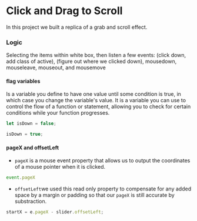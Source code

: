 # Click and Drag to Scroll

In this project we built a replica of a grab and scroll effect.

### Logic

Selecting the items within white box, then listen a few events: (click down, add class of active), (figure out where we clicked down), mousedown, mouseleave, mouseout, and mousemove

#### flag variables

Is a variable you define to have one value until some condition is true, in which case you change the variable's value.  It is a variable you can use to control the flow of a function or statement, allowing you to check for certain conditions while your function progresses.

```javascript
let isDown = false;

isDown = true;
```

#### pageX and offsetLeft

* `pageX` is a mouse event property that allows us to output the coordinates of a mouse pointer when it is clicked.

```javascript
event.pageX
```

* `offsetLeft`we used this read only property to compensate for any added space by a margin or padding so that our `pageX` is still accurate by substraction. 

```javascript
startX = e.pageX - slider.offsetLeft;
```
